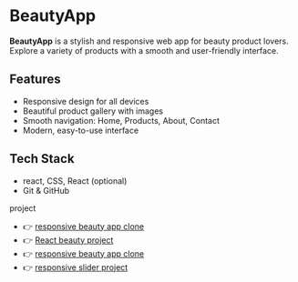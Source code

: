 # BeautyApp

**BeautyApp** is a stylish and responsive web app for beauty product lovers. Explore a variety of products with a smooth and user-friendly interface.

## Features 
- Responsive design for all devices  
- Beautiful product gallery with images  
- Smooth navigation: Home, Products, About, Contact  
- Modern, easy-to-use interface  

## Tech Stack 
- react, CSS, React (optional)  
- Git & GitHub  

project 
- 👉 [responsive beauty app clone ](https://beautyapp-clone.netlify.app/)
 - 👉 [React beauty project](https://beautyapp12.netlify.app/)
- 👉 [responsive beauty app clone ](https://responsive-beautyapp.netlify.app/)
 - 👉 [ responsive slider project](https://slider1212.netlify.app/)
